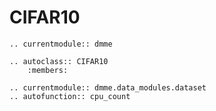 # CIFAR10

```{eval-rst}
.. currentmodule:: dmme

.. autoclass:: CIFAR10
    :members:

.. currentmodule:: dmme.data_modules.dataset
.. autofunction:: cpu_count
```

